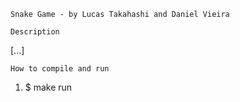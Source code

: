 	Snake Game - by Lucas Takahashi and Daniel Vieira

	Description
		
[...]

	How to compile and run

1. $ make run




